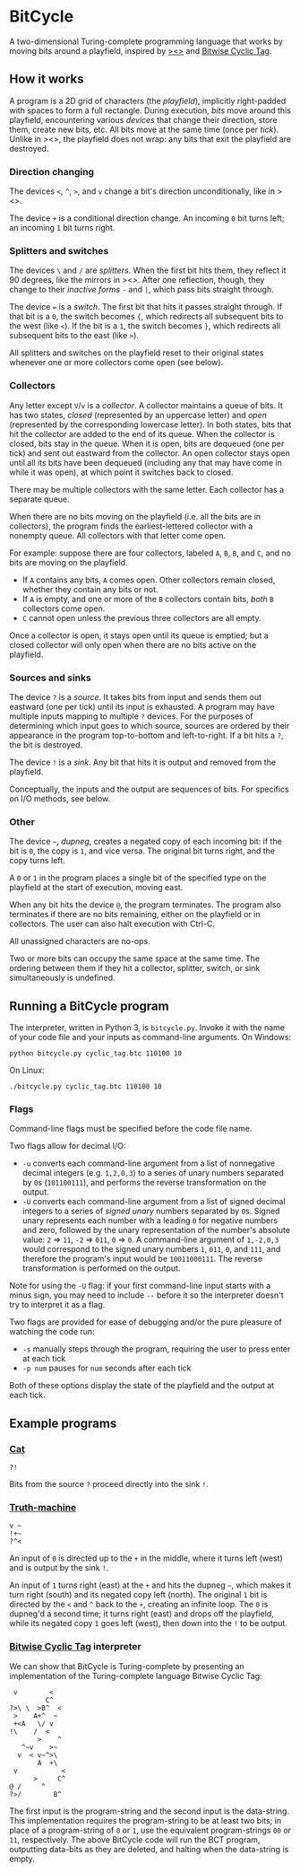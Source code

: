 # BitCycle

A two-dimensional Turing-complete programming language that works by moving bits around a playfield, inspired by [><>](http://esolangs.org/wiki/Fish) and [Bitwise Cyclic Tag](http://esolangs.org/wiki/Bitwise_Cyclic_Tag).

## How it works

A program is a 2D grid of characters (the *playfield*), implicitly right-padded with spaces to form a full rectangle. During execution, *bits* move around this playfield, encountering various *devices* that change their direction, store them, create new bits, etc. All bits move at the same time (once per *tick*). Unlike in ><>, the playfield does not wrap: any bits that exit the playfield are destroyed.

### Direction changing

The devices `<`, `^`, `>`, and `v` change a bit's direction unconditionally, like in ><>.

The device `+` is a conditional direction change. An incoming `0` bit turns left; an incoming `1` bit turns right.

### Splitters and switches

The devices `\` and `/` are *splitters*. When the first bit hits them, they reflect it 90 degrees, like the mirrors in ><>. After one reflection, though, they change to their *inactive forms* `-` and `|`, which pass bits straight through.

The device `=` is a *switch*. The first bit that hits it passes straight through. If that bit is a `0`, the switch becomes `{`, which redirects all subsequent bits to the west (like `<`). If the bit is a `1`, the switch becomes `}`, which redirects all subsequent bits to the east (like `>`).

All splitters and switches on the playfield reset to their original states whenever one or more collectors come open (see below).

### Collectors

Any letter except `V`/`v` is a *collector*. A collector maintains a queue of bits. It has two states, *closed* (represented by an uppercase letter) and *open* (represented by the corresponding lowercase letter). In both states, bits that hit the collector are added to the end of its queue. When the collector is closed, bits stay in the queue. When it is open, bits are dequeued (one per tick) and sent out eastward from the collector. An open collector stays open until all its bits have been dequeued (including any that may have come in while it was open), at which point it switches back to closed.

There may be multiple collectors with the same letter. Each collector has a separate queue.

When there are no bits moving on the playfield (i.e. all the bits are in collectors), the program finds the earliest-lettered collector with a nonempty queue. All collectors with that letter come open.

For example: suppose there are four collectors, labeled `A`, `B`, `B`, and `C`, and no bits are moving on the playfield.

- If `A` contains any bits, `A` comes open. Other collectors remain closed, whether they contain any bits or not.
- If `A` is empty, and one or more of the `B` collectors contain bits, *both* `B` collectors come open.
- `C` cannot open unless the previous three collectors are all empty.

Once a collector is open, it stays open until its queue is emptied; but a closed collector will only open when there are no bits active on the playfield.

### Sources and sinks

The device `?` is a *source*. It takes bits from input and sends them out eastward (one per tick) until its input is exhausted. A program may have multiple inputs mapping to multiple `?` devices. For the purposes of determining which input goes to which source, sources are ordered by their appearance in the program top-to-bottom and left-to-right. If a bit hits a `?`, the bit is destroyed.

The device `!` is a *sink*. Any bit that hits it is output and removed from the playfield.

Conceptually, the inputs and the output are sequences of bits. For specifics on I/O methods, see below.

### Other

The device `~`, *dupneg*, creates a negated copy of each incoming bit: if the bit is `0`, the copy is `1`, and vice versa. The original bit turns right, and the copy turns left.

A `0` or `1` in the program places a single bit of the specified type on the playfield at the start of execution, moving east.

When any bit hits the device `@`, the program terminates. The program also terminates if there are no bits remaining, either on the playfield or in collectors. The user can also halt execution with Ctrl-C.

All unassigned characters are no-ops.

Two or more bits can occupy the same space at the same time. The ordering between them if they hit a collector, splitter, switch, or sink simultaneously is undefined.

## Running a BitCycle program

The interpreter, written in Python 3, is `bitcycle.py`. Invoke it with the name of your code file and your inputs as command-line arguments. On Windows:

    python bitcycle.py cyclic_tag.btc 110100 10

On Linux:

    ./bitcycle.py cyclic_tag.btc 110100 10

### Flags

Command-line flags must be specified before the code file name.

Two flags allow for decimal I/O:

- `-u` converts each command-line argument from a list of nonnegative decimal integers (e.g. `1,2,0,3`) to a series of unary numbers separated by `0`s (`101100111`), and performs the reverse transformation on the output.
- `-U` converts each command-line argument from a list of signed decimal integers to a series of *signed unary* numbers separated by `0`s. Signed unary represents each number with a leading `0` for negative numbers and zero, followed by the unary representation of the number's absolute value: `2` => `11`, `-2` => `011`, `0` => `0`. A command-line argument of `1,-2,0,3` would correspond to the signed unary numbers `1`, `011`, `0`, and `111`, and therefore the program's input would be `10011000111`. The reverse transformation is performed on the output.

Note for using the `-U` flag: if your first command-line input starts with a minus sign, you may need to include `--` before it so the interpreter doesn't try to interpret it as a flag.

Two flags are provided for ease of debugging and/or the pure pleasure of watching the code run:

- `-s` manually steps through the program, requiring the user to press enter at each tick
- `-p num` pauses for `num` seconds after each tick

Both of these options display the state of the playfield and the output at each tick.

## Example programs

### [Cat](http://esolangs.org/wiki/Cat_program)

    ?!

Bits from the source `?` proceed directly into the sink `!`.

### [Truth-machine](http://esolangs.org/wiki/Truth-machine)

    v ~
    !+~
    ?^<

An input of `0` is directed up to the `+` in the middle, where it turns left (west) and is output by the sink `!`.

An input of `1` turns right (east) at the `+` and hits the dupneg `~`, which makes it turn right (south) and its negated copy left (north). The original `1` bit is directed by the `<` and `^` back to the `+`, creating an infinite loop. The `0` is dupneg'd a second time; it turns right (east) and drops off the playfield, while its negated copy `1` goes left (west), then down into the `!` to be output.

### [Bitwise Cyclic Tag](http://esolangs.org/wiki/Bitwise_Cyclic_Tag) interpreter

We can show that BitCycle is Turing-complete by presenting an implementation of the Turing-complete language Bitwise Cyclic Tag:

     v        <   
             C^   
    ?>\ \  >B^  < 
     >    A+^  ~  
     +<A   \/ v   
    !\    /  <    
           >    ^ 
       ^~v    >~  
      v  < v~^>\  
           A  +\  
     v           <
          >     C^
    @ /     ^     
    ?>/        B^ 

The first input is the program-string and the second input is the data-string. This implementation requires the program-string to be at least two bits; in place of a program-string of `0` or `1`, use the equivalent program-strings `00` or `11`, respectively. The above BitCycle code will run the BCT program, outputting data-bits as they are deleted, and halting when the data-string is empty.